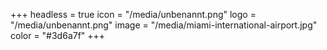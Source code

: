 +++
headless = true
icon = "/media/unbenannt.png"
logo = "/media/unbenannt.png"
image = "/media/miami-international-airport.jpg"
color = "#3d6a7f"
+++

